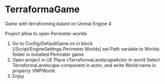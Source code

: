 # TerraformaGame
Game with terraforming based on Unreal Engine 4

Project allow to open Perimeter worlds
1) Go to Config/DefaultGame.ini
in block [/Script/EngineSettings.Perimeter.Worlds]
set Path variable to Worlds folder in installed Perimater game
2) Open project in UE
Place cTerraformaLandscapeActor in world
Select TerraformaLandscape component in actor, and write World name in property VMPWorld.
3) Enjoy
